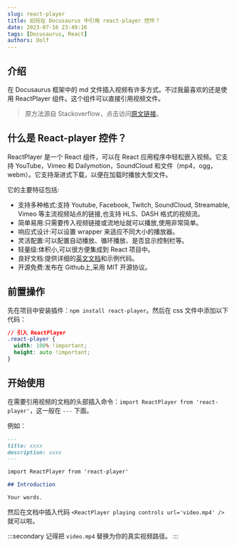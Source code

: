```yaml
---
slug: react-player
title: 如何在 Docusaurus 中引用 react-player 控件？
date: 2023-07-16 23:49:16
tags: [Docusaurus, React]
authors: Dolf
---
```


## 介绍

在 Docusaurus 框架中的 md 文件插入视频有许多方式。不过我最喜欢的还是使用 ReactPlayer 组件。这个组件可以直接引用视频文件。

> 原方法源自 Stackoverflow，点击访问[原文链接](https://stackoverflow.com/questions/69179910/docusaurus-2-inclusion-of-a-video-file-in-a-markdown-file)。

<!-- truncate -->

## 什么是 React-player 控件？

ReactPlayer 是一个 React 组件，可以在 React 应用程序中轻松嵌入视频。它支持 YouTube，Vimeo 和 Dailymotion，SoundCloud 和文件（mp4，ogg，webm）。它支持渐进式下载，以便在加载时播放大型文件。

它的主要特征包括:

- 支持多种格式:支持 Youtube, Facebook, Twitch, SoundCloud, Streamable, Vimeo 等主流视频站点的链接,也支持 HLS、DASH 格式的视频流。
- 简单易用:只需要传入视频链接或流地址就可以播放,使用非常简单。
- 响应式设计:可以设置 wrapper 来适应不同大小的播放器。
- 灵活配置:可以配置自动播放、循环播放、是否显示控制栏等。
- 轻量级:体积小,可以很方便集成到 React 项目中。
- 良好文档:提供详细的[英文文档](https://www.npmjs.com/package/react-player)和示例代码。
- 开源免费:发布在 Github上,采用 MIT 开源协议。

## 前置操作

先在项目中安装插件：`npm install react-player`。然后在 css 文件中添加以下代码：

```css
// 引入 ReactPlayer
.react-player {
  width: 100% !important;
  height: auto !important;
}
```

## 开始使用

在需要引用视频的文档的头部插入命令：`import ReactPlayer from 'react-player'`，这一般在 `---` 下面。

例如：

```md
---
title: xxxx
description: xxxx
---

import ReactPlayer from 'react-player'

## Introduction

Your words.
```

然后在文档中插入代码 `<ReactPlayer playing controls url='video.mp4' />` 就可以啦。

:::secondary
记得把 `video.mp4` 替换为你的真实视频路径。
:::
